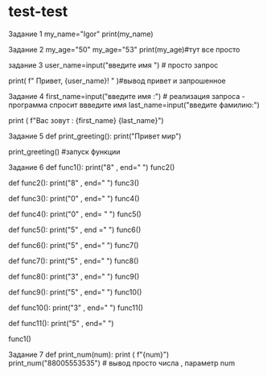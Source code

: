 # test-test
Задание 1
my_name="Igor"
print(my_name)

Задание 2
my_age="50"
my_age="53"
print(my_age)#тут все просто

задание 3
user_name=input("введите имя ") # просто запрос 

print( f" Привет, {user_name}!  " )#вывод привет и запрошенное

Задание 4
first_name=input("введите имя :") # реализация запроса - программа спросит ввведите имя
last_name=input("введите фамилию:")

print ( f"Вас зовут : {first_name} {last_name}")

Задание 5
def print_greeting():
    print("Привет мир")

print_greeting() #запуск функции

Задание 6
def func1():
    print("8" , end=" ")
    func2()

def func2():
    print("8" , end=" ")
    func3()

def func3():
    print("0" , end=" ")
    func4()

def func4():
    print("0" , end= " ")
    func5()

def func5():
    print("5" , end =" ")
    func6()

def func6():
    print("5" , end=" ")
    func7()

def func7():
    print("5" , end=" ")
    func8()

def func8():
    print("3" , end=" ")
    func9()

def func9():
    print("5" , end=" ")
    func10()

def func10():
    print("3" , end=" ")
    func11()

def func11():
    print("5" , end=" ")
    
        

func1()

Задание 7
def print_num(num):
    print ( f"{num}")
print_num("88005553535") # вывод просто числа , параметр num

